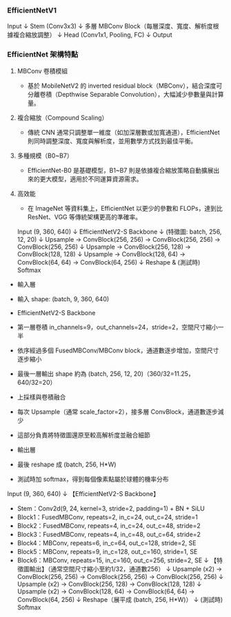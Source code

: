 ### EfficientNetV1
Input
  ↓
Stem (Conv3x3)
  ↓
多層 MBConv Block（每層深度、寬度、解析度根據複合縮放調整）
  ↓
Head (Conv1x1, Pooling, FC)
  ↓
Output

### EfficientNet 架構特點
1. MBConv 卷積模組
   
   - 基於 MobileNetV2 的 inverted residual block（MBConv），結合深度可分離卷積（Depthwise Separable Convolution），大幅減少參數量與計算量。
2. 複合縮放（Compound Scaling）
   
   - 傳統 CNN 通常只調整單一維度（如加深層數或加寬通道），EfficientNet 則同時調整深度、寬度與解析度，並用數學方式找到最佳平衡。
3. 多種規模（B0~B7）
   
   - EfficientNet-B0 是基礎模型，B1~B7 則是依據複合縮放策略自動擴展出來的更大模型，適用於不同運算資源需求。
4. 高效能
   
   - 在 ImageNet 等資料集上，EfficientNet 以更少的參數和 FLOPs，達到比 ResNet、VGG 等傳統架構更高的準確率。



   Input (9, 360, 640)
  ↓
EfficientNetV2-S Backbone
  ↓
(特徵圖: batch, 256, 12, 20)
  ↓
Upsample → ConvBlock(256, 256) → ConvBlock(256, 256) → ConvBlock(256, 256)
  ↓
Upsample → ConvBlock(256, 128) → ConvBlock(128, 128)
  ↓
Upsample → ConvBlock(128, 64) → ConvBlock(64, 64) → ConvBlock(64, 256)
  ↓
Reshape & (測試時) Softmax

- 輸入層

- 輸入 shape: (batch, 9, 360, 640)
- EfficientNetV2-S Backbone

- 第一層卷積 in_channels=9，out_channels=24，stride=2，空間尺寸縮小一半
- 依序經過多個 FusedMBConv/MBConv block，通道數逐步增加，空間尺寸逐步縮小
- 最後一層輸出 shape 約為 (batch, 256, 12, 20)（360/32=11.25，640/32=20）
- 上採樣與卷積融合

- 每次 Upsample（通常 scale_factor=2），接多層 ConvBlock，通道數逐步減少
- 這部分負責將特徵圖還原至較高解析度並融合細節
- 輸出層

- 最後 reshape 成 (batch, 256, H*W)
- 測試時加 softmax，得到每個像素點屬於球體的機率分布


Input (9, 360, 640)
  ↓
【EfficientNetV2-S Backbone】
  - Stem：Conv2d(9, 24, kernel=3, stride=2, padding=1) + BN + SiLU
  - Block1：FusedMBConv, repeats=2, in_c=24, out_c=24, stride=1
  - Block2：FusedMBConv, repeats=4, in_c=24, out_c=48, stride=2
  - Block3：FusedMBConv, repeats=4, in_c=48, out_c=64, stride=2
  - Block4：MBConv, repeats=6, in_c=64, out_c=128, stride=2, SE
  - Block5：MBConv, repeats=9, in_c=128, out_c=160, stride=1, SE
  - Block6：MBConv, repeats=15, in_c=160, out_c=256, stride=2, SE
  ↓
【特徵圖輸出】（通常空間尺寸縮小至約1/32，通道數256）
  ↓
Upsample (x2) → ConvBlock(256, 256) → ConvBlock(256, 256) → ConvBlock(256, 256)
  ↓
Upsample (x2) → ConvBlock(256, 128) → ConvBlock(128, 128)
  ↓
Upsample (x2) → ConvBlock(128, 64) → ConvBlock(64, 64) → ConvBlock(64, 256)
  ↓
Reshape（展平成 (batch, 256, H*W)）
  ↓
(測試時) Softmax
